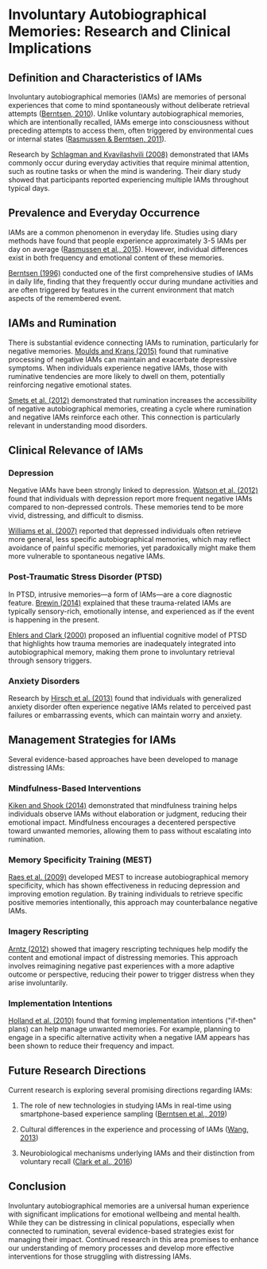 # Involuntary Autobiographical Memories: Research and Clinical Implications

## Definition and Characteristics of IAMs

Involuntary autobiographical memories (IAMs) are memories of personal experiences that come to mind spontaneously without deliberate retrieval attempts ([Berntsen, 2010](../academic-search/?type=doi&q=10.1080/09658211003667162)). Unlike voluntary autobiographical memories, which are intentionally recalled, IAMs emerge into consciousness without preceding attempts to access them, often triggered by environmental cues or internal states ([Rasmussen & Berntsen, 2011](../academic-search/?type=doi&q=10.1080/09658211.2010.508732)).

Research by [Schlagman and Kvavilashvili (2008)](../academic-search/?type=doi&q=10.1080/09658210701734584) demonstrated that IAMs commonly occur during everyday activities that require minimal attention, such as routine tasks or when the mind is wandering. Their diary study showed that participants reported experiencing multiple IAMs throughout typical days.

## Prevalence and Everyday Occurrence

IAMs are a common phenomenon in everyday life. Studies using diary methods have found that people experience approximately 3-5 IAMs per day on average ([Rasmussen et al., 2015](../academic-search/?type=doi&q=10.1080/09658211.2014.985430)). However, individual differences exist in both frequency and emotional content of these memories.

[Berntsen (1996)](../academic-search/?type=doi&q=10.1080/09658219608258634) conducted one of the first comprehensive studies of IAMs in daily life, finding that they frequently occur during mundane activities and are often triggered by features in the current environment that match aspects of the remembered event.

## IAMs and Rumination

There is substantial evidence connecting IAMs to rumination, particularly for negative memories. [Moulds and Krans (2015)](../academic-search/?type=doi&q=10.1080/02699931.2014.995663) found that ruminative processing of negative IAMs can maintain and exacerbate depressive symptoms. When individuals experience negative IAMs, those with ruminative tendencies are more likely to dwell on them, potentially reinforcing negative emotional states.

[Smets et al. (2012)](../academic-search/?type=doi&q=10.1016/j.brat.2012.07.004) demonstrated that rumination increases the accessibility of negative autobiographical memories, creating a cycle where rumination and negative IAMs reinforce each other. This connection is particularly relevant in understanding mood disorders.

## Clinical Relevance of IAMs

### Depression

Negative IAMs have been strongly linked to depression. [Watson et al. (2012)](../academic-search/?type=doi&q=10.1016/j.cpr.2012.02.002) found that individuals with depression report more frequent negative IAMs compared to non-depressed controls. These memories tend to be more vivid, distressing, and difficult to dismiss.

[Williams et al. (2007)](../academic-search/?type=doi&q=10.1037/0033-2909.133.1.122) reported that depressed individuals often retrieve more general, less specific autobiographical memories, which may reflect avoidance of painful specific memories, yet paradoxically might make them more vulnerable to spontaneous negative IAMs.

### Post-Traumatic Stress Disorder (PTSD)

In PTSD, intrusive memories—a form of IAMs—are a core diagnostic feature. [Brewin (2014)](../academic-search/?type=doi&q=10.1037/a0033227) explained that these trauma-related IAMs are typically sensory-rich, emotionally intense, and experienced as if the event is happening in the present.

[Ehlers and Clark (2000)](../academic-search/?type=doi&q=10.1016/S0005-7967(99)00123-0) proposed an influential cognitive model of PTSD that highlights how trauma memories are inadequately integrated into autobiographical memory, making them prone to involuntary retrieval through sensory triggers.

### Anxiety Disorders

Research by [Hirsch et al. (2013)](../academic-search/?type=doi&q=10.1016/j.cpr.2012.10.005) found that individuals with generalized anxiety disorder often experience negative IAMs related to perceived past failures or embarrassing events, which can maintain worry and anxiety.

## Management Strategies for IAMs

Several evidence-based approaches have been developed to manage distressing IAMs:

### Mindfulness-Based Interventions

[Kiken and Shook (2014)](../academic-search/?type=doi&q=10.1016/j.paid.2014.01.025) demonstrated that mindfulness training helps individuals observe IAMs without elaboration or judgment, reducing their emotional impact. Mindfulness encourages a decentered perspective toward unwanted memories, allowing them to pass without escalating into rumination.

### Memory Specificity Training (MEST)

[Raes et al. (2009)](../academic-search/?type=doi&q=10.1016/j.jbtep.2008.12.001) developed MEST to increase autobiographical memory specificity, which has shown effectiveness in reducing depression and improving emotion regulation. By training individuals to retrieve specific positive memories intentionally, this approach may counterbalance negative IAMs.

### Imagery Rescripting

[Arntz (2012)](../academic-search/?type=doi&q=10.1016/j.jbtep.2011.01.004) showed that imagery rescripting techniques help modify the content and emotional impact of distressing memories. This approach involves reimagining negative past experiences with a more adaptive outcome or perspective, reducing their power to trigger distress when they arise involuntarily.

### Implementation Intentions

[Holland et al. (2010)](../academic-search/?type=doi&q=10.1016/j.jbtep.2010.03.004) found that forming implementation intentions ("if-then" plans) can help manage unwanted memories. For example, planning to engage in a specific alternative activity when a negative IAM appears has been shown to reduce their frequency and impact.

## Future Research Directions

Current research is exploring several promising directions regarding IAMs:

1. The role of new technologies in studying IAMs in real-time using smartphone-based experience sampling ([Berntsen et al., 2019](../academic-search/?type=doi&q=10.1016/j.jarmac.2019.03.009))

2. Cultural differences in the experience and processing of IAMs ([Wang, 2013](../academic-search/?type=doi&q=10.1037/a0030259))

3. Neurobiological mechanisms underlying IAMs and their distinction from voluntary recall ([Clark et al., 2016](../academic-search/?type=doi&q=10.1016/j.neuropsychologia.2016.07.032))

## Conclusion

Involuntary autobiographical memories are a universal human experience with significant implications for emotional wellbeing and mental health. While they can be distressing in clinical populations, especially when connected to rumination, several evidence-based strategies exist for managing their impact. Continued research in this area promises to enhance our understanding of memory processes and develop more effective interventions for those struggling with distressing IAMs.